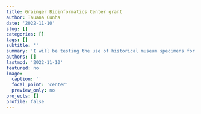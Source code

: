 ```yaml
---
title: Grainger Bioinformatics Center grant
author: Tauana Cunha
date: '2022-11-10'
slug: []
categories: []
tags: []
subtitle: ''
summary: 'I will be testing the use of historical museum specimens for genomics research at Field Museum.'
authors: []
lastmod: '2022-11-10'
featured: no
image:
  caption: ''
  focal_point: 'center'
  preview_only: no
projects: []
profile: false
---
```


